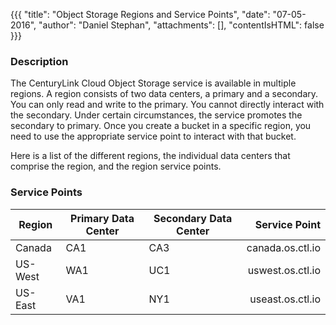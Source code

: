{{{
  "title": "Object Storage Regions and Service Points",
  "date": "07-05-2016",
  "author": "Daniel Stephan",
  "attachments": [],
  "contentIsHTML": false
}}}

### Description
The CenturyLink Cloud Object Storage service is available in multiple regions. A region consists of two data centers, a primary and a secondary. You can only read and write to the primary. You cannot directly interact with the secondary. Under certain circumstances, the service promotes the secondary to primary. Once you create a bucket in a specific region, you need to use the appropriate service point to interact with that bucket.  

Here is a list of the different regions, the individual data centers that comprise the region, and the region service points.  

### Service Points
|Region|Primary Data Center|Secondary Data Center|Service Point|
|---|---|---|---:|
|Canada|CA1|CA3|canada.os.ctl.io|
|US-West|WA1|UC1|uswest.os.ctl.io|
|US-East|VA1|NY1|useast.os.ctl.io|
